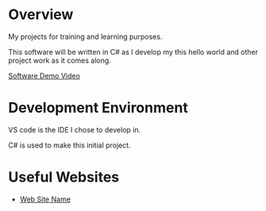 # Overview

My projects for training and learning purposes.

This software will be written in C# as I develop my this hello world and other project work as it comes along.

[Software Demo Video](http://youtube.link.goes.here)

# Development Environment

VS code is the IDE I chose to develop in.

C# is used to make this initial project.

# Useful Websites

- [Web Site Name](https://www.youtube.com/watch?v=HFLALzkcjLM)
